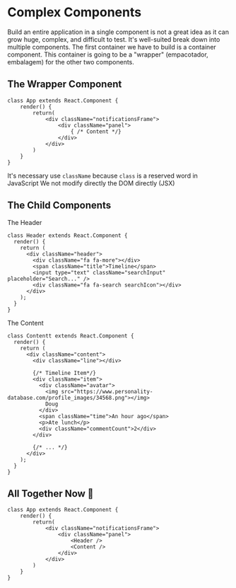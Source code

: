 # Complex Components

Build an entire application in a single component is not a great idea as it can grow huge, complex, and difficult to test.
It's well-suited break down into multiple components. The first container we have to build is a container component. This container is going to be a "wrapper" (empacotador, embalagem) for the other two components.

## The Wrapper Component

```
class App extends React.Component {
    render() {
        return(
            <div className="notificationsFrame">
                <div className="panel">
                    { /* Content */}
                </div>
            </div>
        )
    }
}
```

It's necessary use `className` because `class` is a reserved word in JavaScript
We not modify directly the DOM directly (JSX)

## The Child Components

The Header
```
class Header extends React.Component {
  render() {
    return (
      <div className="header">
        <div className="fa fa-more"></div>
        <span className="title">Timeline</span>
        <input type="text" className="searchInput" placeholder="Search..." />
        <div className="fa fa-search searchIcon"></div>
      </div>
    );
  }
}

```
The Content
```
class Contentt extends React.Component {
  render() {
    return (
      <div className="content">
        <div className="line"></div>

        {/* Timeline Item*/}
        <div className="item">
          <div className="avatar">
            <img src="https://www.personality-database.com/profile_images/34568.png"></img>
            Doug
          </div>
          <span className="time">An hour ago</span>
          <p>Ate lunch</p>
          <div className="commentCount">2</div>
        </div>

        {/* ... */}
      </div>
    );
  }
}
```

## All Together Now 🚊

```
class App extends React.Component {
    render() {
        return(
            <div className="notificationsFrame">
                <div className="panel">
                    <Header />
                    <Content />
                </div>
            </div>
        )
    }
}
```



